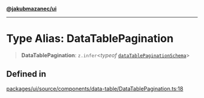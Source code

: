 [**@jakubmazanec/ui**](../README.md)

---

# Type Alias: DataTablePagination

> **DataTablePagination**: `z.infer`\<_typeof_
> [`dataTablePaginationSchema`](../variables/dataTablePaginationSchema.md)\>

## Defined in

[packages/ui/source/components/data-table/DataTablePagination.ts:18](https://github.com/jakubmazanec/tools/blob/0633c96618f3c6692ade528aee0f27ac091468a5/packages/ui/source/components/data-table/DataTablePagination.ts#L18)
